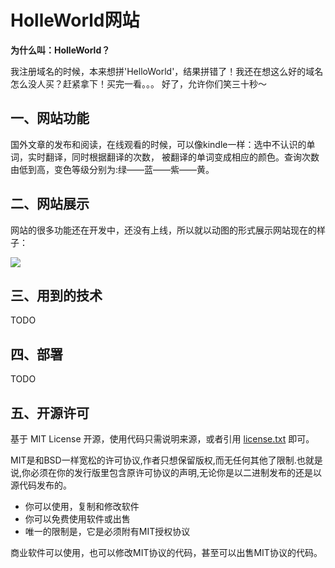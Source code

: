 # HolleWorld网站
**为什么叫：HolleWorld？**

我注册域名的时候，本来想拼'HelloWorld'，结果拼错了！我还在想这么好的域名怎么没人买？赶紧拿下！买完一看。。。
好了，允许你们笑三十秒～

## 一、网站功能
国外文章的发布和阅读，在线观看的时候，可以像kindle一样：选中不认识的单词，实时翻译，同时根据翻译的次数，
被翻译的单词变成相应的颜色。查询次数由低到高，变色等级分别为:绿——蓝——紫——黄。

## 二、网站展示
网站的很多功能还在开发中，还没有上线，所以就以动图的形式展示网站现在的样子：

![](https://github.com/521xueweihan/holleworld/blob/dev/img/holleworld-show-2016-07-24.gif)

## 三、用到的技术
TODO

## 四、部署
TODO

## 五、开源许可
基于 MIT License 开源，使用代码只需说明来源，或者引用 [license.txt](https://github.com/521xueweihan/PyHub/blob/master/LICENSE) 即可。

MIT是和BSD一样宽松的许可协议,作者只想保留版权,而无任何其他了限制.也就是说,你必须在你的发行版里包含原许可协议的声明,无论你是以二进制发布的还是以源代码发布的。

* 你可以使用，复制和修改软件
* 你可以免费使用软件或出售
* 唯一的限制是，它是必须附有MIT授权协议

商业软件可以使用，也可以修改MIT协议的代码，甚至可以出售MIT协议的代码。
